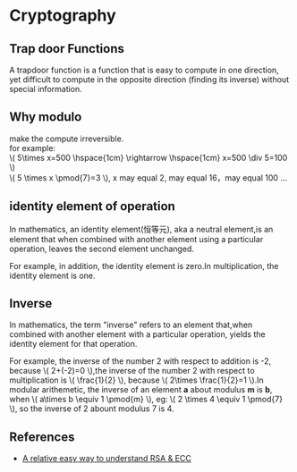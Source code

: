 # Cryptography

## Trap door Functions

A trapdoor function is a function that is easy to compute in one direction, yet difficult to compute in the opposite direction (finding its inverse) without special information.

## Why modulo

make the compute irreversible. \
for example: \
\\( 5\times x=500 \hspace{1cm} \rightarrow \hspace{1cm} x=500 \div 5=100 \\) \
\\( 5 \times x \pmod{7}=3 \\), x may equal 2, may equal 16，may equal 100 ...

## identity element of operation

In mathematics, an identity element(恒等元), aka a neutral element,is an element that when combined with another element using a particular operation, leaves the second element unchanged.

For example, in addition, the identity element is zero.In multiplication, the identity element is one.

## Inverse

In mathematics, the term "inverse" refers to an element that,when combined with another element with a particular operation, yields the identity element for that operation.

For example, the inverse of the number 2 with respect to addition is -2, because \\( 2+(-2)=0 \\),the inverse of the number 2 with respect to multiplication is \\( \frac{1}{2} \\), because \\( 2\times \frac{1}{2}=1 \\).In modular arithemetic, the inverse of an element **a** about modulus **m** is **b**, when \\( a\times b \equiv 1 \pmod{m} \\), eg: \\( 2 \times 4 \equiv 1 \pmod{7} \\), so the inverse of 2 abount modulus 7 is 4.

## References

* [A relative easy way to understand RSA & ECC](https://blog.cloudflare.com/a-relatively-easy-to-understand-primer-on-elliptic-curve-cryptography/)
